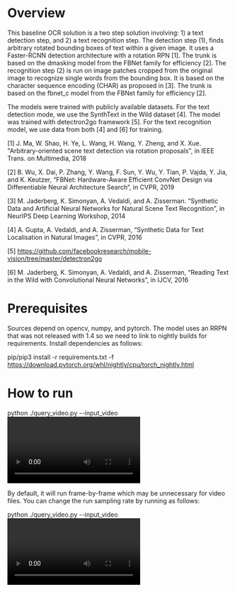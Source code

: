 # Overview

This baseline OCR solution is a two step solution involving: 1) a text detection step, and 2) a text recognition step. The detection step (1), finds arbitrary rotated bounding boxes of text within a given image. It uses a Faster-RCNN detection architecture with a rotation RPN [1]. The trunk is based on the dmasking model from the FBNet family for efficiency [2]. The recognition step (2) is run on image patches cropped from the original image to recognize single words from the bounding box. It is based on the character sequence encoding (CHAR) as proposed in [3]. The trunk is based on the fbnet_c model from the FBNet family for efficiency [2].

The models were trained with publicly available datasets. For the text detection mode, we use the SynthText in the Wild dataset [4]. The model was trained with detectron2go framework [5]. For the text recognition model, we use data from both [4] and [6] for training. 

[1] J. Ma, W. Shao, H. Ye, L. Wang, H. Wang, Y. Zheng, and X. Xue. "Arbitrary-oriented scene text detection via rotation proposals",  in IEEE Trans. on Multimedia, 2018

[2] B. Wu, X. Dai, P. Zhang, Y. Wang, F. Sun, Y. Wu, Y. Tian, P. Vajda, Y. Jia, and K. Keutzer, “FBNet: Hardware-Aware Efficient ConvNet Design via Differentiable Neural Architecture Search”, in CVPR, 2019

[3] M. Jaderberg, K. Simonyan, A. Vedaldi, and A. Zisserman. “Synthetic Data and Artificial Neural Networks for Natural Scene Text Recognition”, in NeurIPS Deep Learning Workshop, 2014

[4] A. Gupta, A. Vedaldi, and A. Zisserman, “Synthetic Data for Text Localisation in Natural Images”, in CVPR, 2016

[5] https://github.com/facebookresearch/mobile-vision/tree/master/detectron2go

[6] M. Jaderberg, K. Simonyan, A. Vedaldi, and A. Zisserman, “Reading Text in the Wild with Convolutional Neural Networks”, in IJCV, 2016

# Prerequisites

Sources depend on opencv, numpy, and pytorch. The model uses an RRPN that was not released with 1.4 so we need to link to nightly builds for requirements. Install dependencies as follows:

pip/pip3 install -r requirements.txt -f https://download.pytorch.org/whl/nightly/cpu/torch_nightly.html


# How to run

  python ./query_video.py --input_video <video file> --query_file <query text file> --config_file ./config.json

By default, it will run frame-by-frame which may be unnecessary for video files. You can change the run sampling rate by running as follows:

  python ./query_video.py --input_video <video file> --query_file <query text file> --config_file ./config.json --sample_rate 10
